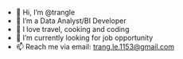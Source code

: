 - 👋 Hi, I’m @trangle
- 👀 I’m a Data Analyst/BI Developer
- 🌱 I love travel, cooking and coding
- 💞️ I’m currently looking for job opportunity
- 📫 Reach me via email: trang.le.1153@gmail.com

<!---
trangle/trangle is a ✨ special ✨ repository because its `README.md` (this file) appears on your GitHub profile.
You can click the Preview link to take a look at your changes.
--->
